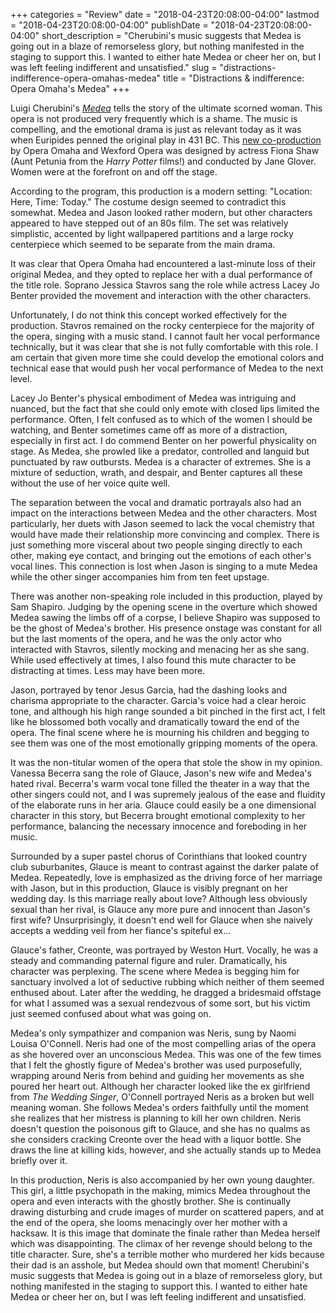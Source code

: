 +++
categories = "Review"
date = "2018-04-23T20:08:00-04:00"
lastmod = "2018-04-23T20:08:00-04:00"
publishDate = "2018-04-23T20:08:00-04:00"
short_description = "Cherubini's music suggests that Medea is going out in a blaze of remorseless glory, but nothing manifested in the staging to support this. I wanted to either hate Medea or cheer her on, but I was left feeling indifferent and unsatisfied."
slug = "distractions-indifference-opera-omahas-medea"
title = "Distractions &amp; indifference: Opera Omaha&#039;s Medea"
+++

Luigi Cherubini's [*Medea*](https://www.operaomaha.org/season-tickets/current-season/2017-2018/medea) tells the story of the ultimate scorned woman. This opera is not produced very frequently which is a shame. The music is compelling, and the emotional drama is just as relevant today as it was when Euripides penned the original play in 431 BC. This [new co-production](https://www.operaomaha.org/season-tickets/current-season/2017-2018/medea) by Opera Omaha and Wexford Opera was designed by actress Fiona Shaw (Aunt Petunia from the *Harry Potter* films!) and conducted by Jane Glover. Women were at the forefront on and off the stage.

According to the program, this production is a modern setting: "Location: Here, Time: Today." The costume design seemed to contradict this somewhat. Medea and Jason looked rather modern, but other characters appeared to have stepped out of an 80s film. The set was relatively simplistic, accented by light wallpapered partitions and a large rocky centerpiece which seemed to be separate from the main drama. 

It was clear that Opera Omaha had encountered a last-minute loss of their original Medea, and they opted to replace her with a dual performance of the title role. Soprano Jessica Stavros sang the role while actress Lacey Jo Benter provided the movement and interaction with the other characters.

Unfortunately, I do not think this concept worked effectively for the production. Stavros remained on the rocky centerpiece for the majority of the opera, singing with a music stand. I cannot fault her vocal performance technically, but it was clear that she is not fully comfortable with this role. I am certain that given more time she could develop the emotional colors and technical ease that would push her vocal performance of Medea to the next level. 

Lacey Jo Benter's physical embodiment of Medea was intriguing and nuanced, but the fact that she could only emote with closed lips limited the performance. Often, I felt confused as to which of the women I should be watching, and Benter sometimes came off as more of a distraction, especially in first act. I do commend Benter on her powerful physicality on stage. As Medea, she prowled like a predator, controlled and languid but punctuated by raw outbursts. Medea is a character of extremes. She is a mixture of seduction, wrath, and despair, and Benter captures all these without the use of her voice quite well.

The separation between the vocal and dramatic portrayals also had an impact on the interactions between Medea and the other characters. Most particularly, her duets with Jason seemed to lack the vocal chemistry that would have made their relationship more convincing and complex. There is just something more visceral about two people singing directly to each other, making eye contact, and bringing out the emotions of each other's vocal lines. This connection is lost when Jason is singing to a mute Medea while the other singer accompanies him from ten feet upstage.

There was another non-speaking role included in this production, played by Sam Shapiro. Judging by the opening scene in the overture which showed Medea sawing the limbs off of a corpse, I believe Shapiro was supposed to be the ghost of Medea's brother. His presence onstage was constant for all but the last moments of the opera, and he was the only actor who interacted with Stavros, silently mocking and menacing her as she sang. While used effectively at times, I also found this mute character to be distracting at times. Less may have been more.

Jason, portrayed by tenor Jesus Garcia, had the dashing looks and charisma appropriate to the character. Garcia's voice had a clear heroic tone, and although his high range sounded a bit pinched in the first act, I felt like he blossomed both vocally and dramatically toward the end of the opera. The final scene where he is mourning his children and begging to see them was one of the most emotionally gripping moments of the opera.

It was the non-titular women of the opera that stole the show in my opinion. Vanessa Becerra sang the role of Glauce, Jason's new wife and Medea's hated rival. Becerra's warm vocal tone filled the theater in a way that the other singers could not, and I was supremely jealous of the ease and fluidity of the elaborate runs in her aria. Glauce could easily be a one dimensional character in this story, but Becerra brought emotional complexity to her performance, balancing the necessary innocence and foreboding in her music. 

Surrounded by a super pastel chorus of Corinthians that looked country club suburbanites, Glauce is meant to contrast against the darker palate of Medea. Repeatedly, love is emphasized as the driving force of her marriage with Jason, but in this production, Glauce is visibly pregnant on her wedding day. Is this marriage really about love? Although less obviously sexual than her rival, is Glauce any more pure and innocent than Jason's first wife? Unsurprisingly, it doesn't end well for Glauce when she naively accepts a wedding veil from her fiance's spiteful ex...

Glauce's father, Creonte, was portrayed by Weston Hurt. Vocally, he was a steady and commanding paternal figure and ruler. Dramatically, his character was perplexing. The scene where Medea is begging him for sanctuary involved a lot of seductive rubbing which neither of them seemed enthused about. Later after the wedding, he dragged a bridesmaid offstage for what I assumed was a sexual rendezvous of some sort, but his victim just seemed confused about what was going on.

Medea's only sympathizer and companion was Neris, sung by Naomi Louisa O'Connell. Neris had one of the most compelling arias of the opera as she hovered over an unconscious Medea. This was one of the few times that I felt the ghostly figure of Medea's brother was used purposefully, wrapping around Neris from behind and guiding her movements as she poured her heart out. Although her character looked like the ex girlfriend from *The Wedding Singer*, O'Connell portrayed Neris as a broken but well meaning woman. She follows Medea's orders faithfully until the moment she realizes that her mistress is planning to kill her own children. Neris doesn't question the poisonous gift to Glauce, and she has no qualms as she considers cracking Creonte over the head with a liquor bottle. She draws the line at killing kids, however, and she actually stands up to Medea briefly over it. 

In this production, Neris is also accompanied by her own young daughter. This girl, a little psychopath in the making, mimics Medea throughout the opera and even interacts with the ghostly brother. She is continually drawing disturbing and crude images of murder on scattered papers, and at the end of the opera, she looms menacingly over her mother with a hacksaw.  It is this image that dominate the finale rather than Medea herself which was disappointing. The climax of her revenge should belong to the title character. Sure, she's a terrible mother who murdered her kids because their dad is an asshole, but Medea should own that moment! Cherubini's music suggests that Medea is going out in a blaze of remorseless glory, but nothing manifested in the staging to support this. I wanted to either hate Medea or cheer her on, but I was left feeling indifferent and unsatisfied.
